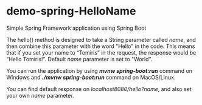 # demo-spring-HelloName
Simple Spring Framework application using Spring Boot

The hello() method is designed to take a String parameter called *name*, and then combine this parameter with the word "Hello" in the code. This means that if you set 
your name to “Tomiris” in the request, the response would be “Hello Tomiris!”. Default *name* parameter is set to "World".

You can run the application by using _**mvnw spring-boot:run**_ command on Windows and _**./mvnw spring-boot:run**_ command on MacOS/Linux. 

You can find default response on _localhost8080/hello?name_, and also set your own *name* parameter.
